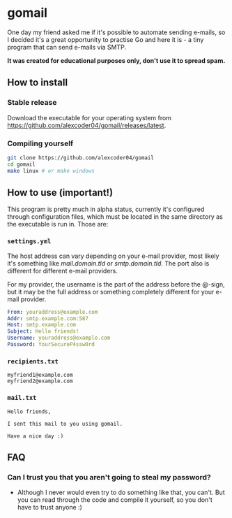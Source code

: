 
# gomail

One day my friend asked me if it's possible to automate sending e-mails, so I
decided it's a great opportunity to practise Go and here it is - a tiny program
that can send e-mails via SMTP.

**It was created for educational purposes only, don't use it to spread spam.**

## How to install

### Stable release

Download the executable for your operating system from
https://github.com/alexcoder04/gomail/releases/latest.

### Compiling yourself

```sh
git clone https://github.com/alexcoder04/gomail
cd gomail
make linux # or make windows
```

## How to use (important!)

This program is pretty much in alpha status, currently it's configured through
configuration files, which must be located in the same directory as the
executable is run in. Those are:

### `settings.yml`

The host address can vary depending on your e-mail provider, most likely it's
something like *mail.domain.tld* or *smtp.domain.tld*. The port also is
different for different e-mail providers.

For my provider, the username is the part of the address before the @-sign,
but it may be the full address or something completely different for your
e-mail provider.

```yml
From: youraddress@example.com
Addr: smtp.example.com:587
Host: smtp.example.com
Subject: Hello friends!
Username: youraddress@example.com
Password: YourSecureP4ssw0rd
```

### `recipients.txt`

```text
myfriend1@example.com
myfriend2@example.com
```

### `mail.txt`

```text
Hello friends,

I sent this mail to you using gomail.

Have a nice day :)
```

## FAQ

### Can I trust you that you aren't going to steal my password?

 - Although I never would even try to do something like that, you can't. But
   you can read through the code and compile it yourself, so you don't have to
   trust anyone :)

